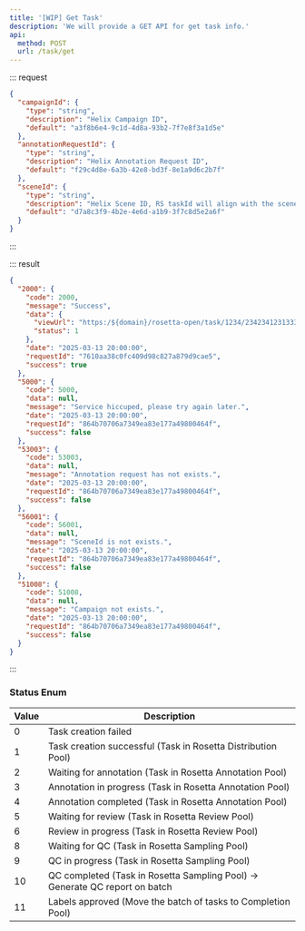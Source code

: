 ```yaml
---
title: '[WIP] Get Task'
description: 'We will provide a GET API for get task info.'
api:
  method: POST
  url: /task/get
---
```


::: request

```json [body]
{
  "campaignId": {
    "type": "string",
    "description": "Helix Campaign ID",
    "default": "a3f8b6e4-9c1d-4d8a-93b2-7f7e8f3a1d5e"
  },
  "annotationRequestId": {
    "type": "string",
    "description": "Helix Annotation Request ID",
    "default": "f29c4d8e-6a3b-42e8-bd3f-8e1a9d6c2b7f"
  },
  "sceneId": {
    "type": "string",
    "description": "Helix Scene ID, RS taskId will align with the sceneId.",
    "default": "d7a8c3f9-4b2e-4e6d-a1b9-3f7c8d5e2a6f"
  }
}
```

:::

::: result

```json [responses]
{
  "2000": {
    "code": 2000,
    "message": "Success",
    "data": {
      "viewUrl": "https:/${domain}/rosetta-open/task/1234/234234123133374715904/viewOnly",
      "status": 1
    },
    "date": "2025-03-13 20:00:00",
    "requestId": "7610aa38c0fc409d98c827a879d9cae5",
    "success": true
  },
  "5000": {
    "code": 5000,
    "data": null,
    "message": "Service hiccuped, please try again later.",
    "date": "2025-03-13 20:00:00",
    "requestId": "864b70706a7349ea83e177a49800464f",
    "success": false
  },
  "53003": {
    "code": 53003,
    "data": null,
    "message": "Annotation request has not exists.",
    "date": "2025-03-13 20:00:00",
    "requestId": "864b70706a7349ea83e177a49800464f",
    "success": false
  },
  "56001": {
    "code": 56001,
    "data": null,
    "message": "SceneId is not exists.",
    "date": "2025-03-13 20:00:00",
    "requestId": "864b70706a7349ea83e177a49800464f",
    "success": false
  },
  "51008": {
    "code": 51008,
    "data": null,
    "message": "Campaign not exists.",
    "date": "2025-03-13 20:00:00",
    "requestId": "864b70706a7349ea83e177a49800464f",
    "success": false
  }
}
```

:::

### Status Enum

| Value | Description                                                                 |
| ----- | --------------------------------------------------------------------------- |
| 0     | Task creation failed                                                        |
| 1     | Task creation successful (Task in Rosetta Distribution Pool)                |
| 2     | Waiting for annotation (Task in Rosetta Annotation Pool)                    |
| 3     | Annotation in progress (Task in Rosetta Annotation Pool)                    |
| 4     | Annotation completed (Task in Rosetta Annotation Pool)                      |
| 5     | Waiting for review (Task in Rosetta Review Pool)                            |
| 6     | Review in progress (Task in Rosetta Review Pool)                            |
| 8     | Waiting for QC (Task in Rosetta Sampling Pool)                              |
| 9     | QC in progress (Task in Rosetta Sampling Pool)                              |
| 10    | QC completed (Task in Rosetta Sampling Pool) -> Generate QC report on batch |
| 11    | Labels approved (Move the batch of tasks to Completion Pool)                |
